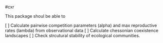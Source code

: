 #cxr

This package shoul be able to

[ ] Calculate pairwise competition parameters (alpha) and max reproductive rates (lambda) from observational data
[ ] Calculate chessonian coexistence landscapes
[ ] Check strcutural stability of ecological communities.